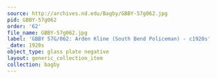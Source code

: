 ```yaml
---
source: http://archives.nd.edu/Bagby/GBBY-57g062.jpg
pid: GBBY-57g062
order: '62'
file_name: GBBY-57g062.jpg
label: 'GBBY 57G/062: Arden Kline (South Bend Policeman) - c1920s'
_date: 1920s
object_type: glass plate negative
layout: generic_collection_item
collection: bagby
---
```

